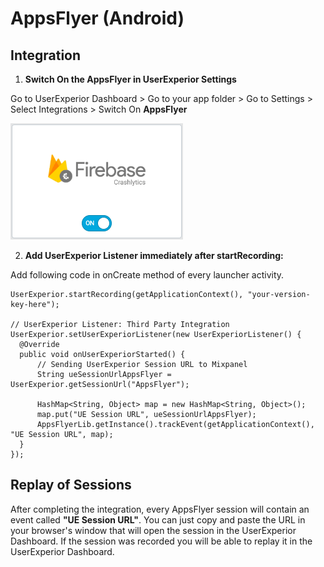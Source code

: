 # AppsFlyer (Android)

## Integration

1. **Switch On the AppsFlyer in UserExperior Settings**

  Go to UserExperior Dashboard > Go to your app folder > Go to Settings > Select Integrations > Switch On **AppsFlyer**
  
  ![Firebase Crashlytics Switch](_media/firebase-crashlytics-android/firebase-crashlytics-switch.png)

2. **Add UserExperior Listener immediately after startRecording:**

  Add following code in onCreate method of every launcher activity.

  ```
  UserExperior.startRecording(getApplicationContext(), "your-version-key-here");
  
  // UserExperior Listener: Third Party Integration
  UserExperior.setUserExperiorListener(new UserExperiorListener() {
    @Override
    public void onUserExperiorStarted() {
        // Sending UserExperior Session URL to Mixpanel
        String ueSessionUrlAppsFlyer = UserExperior.getSessionUrl("AppsFlyer");
        
        HashMap<String, Object> map = new HashMap<String, Object>();
        map.put("UE Session URL", ueSessionUrlAppsFlyer);
        AppsFlyerLib.getInstance().trackEvent(getApplicationContext(), "UE Session URL", map);
    }
  });
  ```
  
## Replay of Sessions
 
After completing the integration, every AppsFlyer session will contain an event called **"UE Session URL"**. You can just copy and paste the URL in your browser's window that will open the session in the UserExperior Dashboard. If the session was recorded you will be able to replay it in the UserExperior Dashboard.
